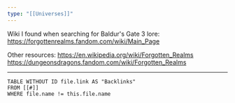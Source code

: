 ```yaml
---
type: "[[Universes]]"
---
```


Wiki I found when searching for Baldur's Gate 3 lore:
	https://forgottenrealms.fandom.com/wiki/Main_Page

Other resources:
	https://en.wikipedia.org/wiki/Forgotten_Realms
	https://dungeonsdragons.fandom.com/wiki/Forgotten_Realms

---

```dataview
TABLE WITHOUT ID file.link AS "Backlinks"
FROM [[#]]
WHERE file.name != this.file.name
```